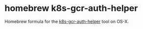 # homebrew k8s-gcr-auth-helper

Homebrew formula for the [k8s-gcr-auth-helper](https://github.com/stephenc/k8s-gcr-auth-helper) tool on OS-X.